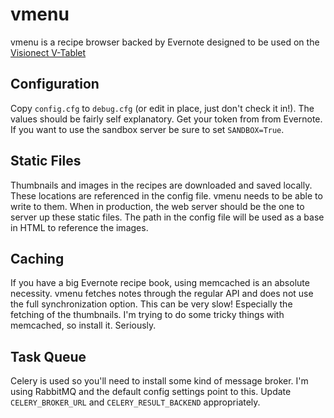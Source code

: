 # vmenu
vmenu is a recipe browser backed by Evernote designed to be used on the [Visionect V-Tablet](http://www.visionect.com/)

## Configuration
Copy `config.cfg` to `debug.cfg` (or edit in place, just don't check it in!). The values should be fairly self explanatory. Get your token from from Evernote. If you want to use the sandbox server be sure to set `SANDBOX=True`.

## Static Files
Thumbnails and images in the recipes are downloaded and saved locally. These locations are referenced in the config file. vmenu needs to be able to write to them. When in production, the web server should be the one to server up these static files. The path in the config file will be used as a base in HTML to reference the images.

## Caching
If you have a big Evernote recipe book, using memcached is an absolute necessity. vmenu fetches notes through the regular API and does not use the full synchronization option. This can be very slow! Especially the fetching of the thumbnails. I'm trying to do some tricky things with memcached, so install it. Seriously.

## Task Queue
Celery is used so you'll need to install some kind of message broker. I'm using RabbitMQ and the default config settings point to this. Update `CELERY_BROKER_URL` and `CELERY_RESULT_BACKEND` appropriately.
